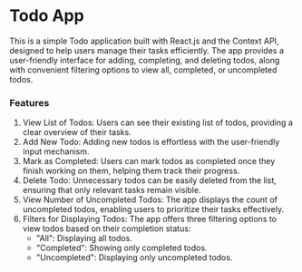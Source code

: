 # Todo App

This is a simple Todo application built with React.js and the Context API, designed to help users manage their tasks efficiently. The app provides a user-friendly interface for adding, completing, and deleting todos, along with convenient filtering options to view all, completed, or uncompleted todos.

### Features
1. View List of Todos: Users can see their existing list of todos, providing a clear overview of their tasks.
2. Add New Todo: Adding new todos is effortless with the user-friendly input mechanism.
3. Mark as Completed: Users can mark todos as completed once they finish working on them, helping them track their progress.
4. Delete Todo: Unnecessary todos can be easily deleted from the list, ensuring that only relevant tasks remain visible.
5. View Number of Uncompleted Todos: The app displays the count of uncompleted todos, enabling users to prioritize their tasks effectively.
6. Filters for Displaying Todos: The app offers three filtering options to view todos based on their completion status:
    - "All": Displaying all todos.
    - "Completed": Showing only completed todos.
    - "Uncompleted": Displaying only uncompleted todos.





